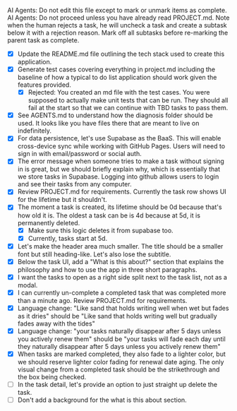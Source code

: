 AI Agents: Do not edit this file except to mark or unmark items as complete.
AI Agents: Do not proceed unless you have already read PROJECT.md.
Note when the human rejects a task, he will uncheck a task and create a subtask below it with a rejection reason. Mark off all subtasks before re-marking the parent task as complete.

- [x] Update the README.md file outlining the tech stack used to create this application.
- [x] Generate test cases covering everything in project.md including the baseline of how a typical to do list application should work given the features provided.
    - [x] Rejected: You created an md file with the test cases. You were supposed to actually make unit tests that can be run. They should all fail at the start so that we can continue with TBD tasks to pass them.
- [x] See AGENTS.md to understand how the diagnosis folder should be used. It looks like you have files there that are meant to live on indefinitely.
- [x] For data persistence, let's use Supabase as the BaaS. This will enable cross-device sync while working with GitHub Pages. Users will need to sign in with email/password or social auth.
- [x] The error message when someone tries to make a task without signing in is great, but we should briefly explain why, which is essentially that we store tasks in Supabase. Logging into github allows users to login and see their tasks from any computer.
- [x] Review PROJECT.md for requirements. Currently the task row shows UI for the lifetime but it shouldn't.
- [x] The moment a task is created, its lifetime should be 0d because that's how old it is. The oldest a task can be is 4d because at 5d, it is permanently deleted.
    - [x] Make sure this logic deletes it from supabase too.
    - [x] Currently, tasks start at 5d.
- [x] Let's make the header area much smaller. The title should be a smaller font but still heading-like. Let's also lose the subtitle.
- [x] Below the task UI, add a "What is this about?" section that explains the philosophy and how to use the app in three short paragraphs.
- [x] I want the tasks to open as a right side split next to the task list, not as a modal.
- [x] I can currently un-complete a completed task that was completed more than a minute ago. Review PROJECT.md for requirements.
- [x] Language change: "Like sand that holds writing well when wet but fades as it dries" should be "Like sand that holds writing well but gradually fades away with the tides"
- [x] Language change: "your tasks naturally disappear after 5 days unless you actively renew them" should be "your tasks will fade each day until they naturally disappear after 5 days unless you actively renew them"
- [x] When tasks are marked completed, they also fade to a lighter color, but we should reserve lighter color fading for renewal date aging. The only visual change from a completed task should be the strikethrough and the box being checked.
- [ ] In the task detail, let's provide an option to just straight up delete the task.
- [ ] Don't add a background for the what is this about section.